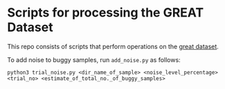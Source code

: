 # Scripts for processing the GREAT Dataset

This repo consists of scripts that perform operations on the [great dataset](https://github.com/google-research-datasets/great).

To add noise to buggy samples, run `add_noise.py` as follows:
```
python3 trial_noise.py <dir_name_of_sample> <noise_level_percentage> <trial_no> <estimate_of_total_no._of_buggy_samples>
```
